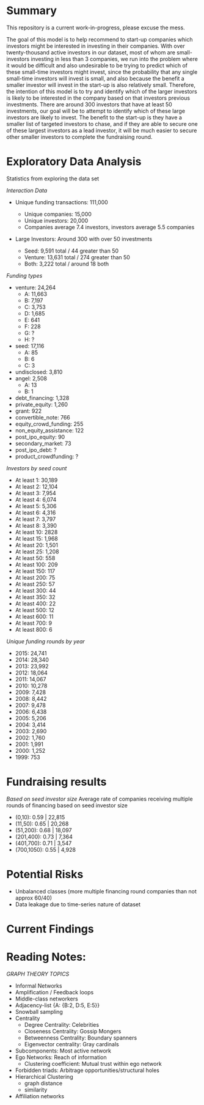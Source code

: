 # Summary
This repository is a current work-in-progress, please excuse the mess.

The goal of this model is to help recommend to start-up companies which investors
might be interested in investing in their companies. With over twenty-thousand
active investors in our dataset, most of whom are small-investors
investing in less than 3 companies, we run into the problem where it would be difficult
and also undesirable to be trying to predict which of these small-time investors
might invest, since the probability that any single small-time investors will invest is small,
and also because the benefit a smaller investor will invest in the start-up is also relatively small. Therefore, the intention of this model is to try and identify which of the larger investors is likely to be interested in the company based on that investors previous investments.
There are around 300 investors that have at least 50 investments, our goal will be to attempt
to identify which of these large investors are likely to invest. The benefit to the start-up is they have a smaller list of targeted investors to chase, and if they are able to secure one of these largest investors as a lead investor, it will be much easier to secure other smaller investors
to complete the fundraising round.


# Exploratory Data Analysis
Statistics from exploring the data set

_Interaction Data_
- Unique funding transactions: 111,000
    - Unique companies: 15,000
    - Unique investors: 20,000
    - Companies average 7.4 investors, investors average 5.5 companies

- Large Investors: Around 300 with over 50 investments
    - Seed: 9,591 total / 44 greater than 50
    - Venture: 13,631 total / 274 greater than 50
    - Both: 3,222 total / around 18 both

_Funding types_
- venture: 24,264
    - A: 11,663
    - B: 7,197
    - C: 3,753
    - D: 1,685
    - E: 641
    - F: 228
    - G: ?
    - H: ?
- seed: 17,116
    - A: 85
    - B: 6
    - C: 3
- undisclosed: 3,810
- angel: 2,508
    - A: 13
    - B: 1
- debt_financing: 1,328
- private_equity: 1,260
- grant: 922
- convertible_note: 766
- equity_crowd_funding: 255
- non_equity_assistance: 122
- post_ipo_equity: 90
- secondary_market: 73
- post_ipo_debt: ?
- product_crowdfunding: ?

_Investors by seed count_
- At least 1: 30,189
- At least 2: 12,104
- At least 3: 7,954
- At least 4: 6,074
- At least 5: 5,306
- At least 6: 4,316
- At least 7: 3,797
- At least 8: 3,390
- At least 10: 2828
- At least 15: 1,968
- At least 20: 1,501
- At least 25: 1,208
- At least 50: 558
- At least 100: 209
- At least 150: 117
- At least 200: 75
- At least 250: 57
- At least 300: 44
- At least 350: 32
- At least 400: 22
- At least 500: 12
- At least 600: 11
- At least 700: 9
- At least 800: 6

_Unique funding rounds by year_
- 2015: 24,741
- 2014: 28,340
- 2013: 23,992
- 2012: 18,064
- 2011: 14,067
- 2010: 10,278
- 2009: 7,428
- 2008: 8,442
- 2007: 9,478
- 2006: 6,438
- 2005: 5,206
- 2004: 3,414
- 2003: 2,690
- 2002: 1,760
- 2001: 1,991
- 2000: 1,252
- 1999: 753

# Fundraising results

_Based on seed investor size_
Average rate of companies receiving multiple rounds of financing based on seed investor size
- (0,10):     0.59 | 22,815
- (11,50):    0.65 | 20,268
- (51,200):   0.68 | 18,097
- (201,400):  0.73 | 7,364
- (401,700):  0.71 | 3,547
- (700,1050): 0.55 | 4,928


# Potential Risks
- Unbalanced classes (more multiple financing round companies than not approx 60/40)
- Data leakage due to time-series nature of dataset

# Current Findings


# Reading Notes:
_GRAPH THEORY TOPICS_
- Informal Networks
- Amplification / Feedback loops
- Middle-class networkers
- Adjacency-list {A: {B:2, D:5, E:5}}
- Snowball sampling
- Centrality
    - Degree Centrality: Celebrities
    - Closeness Centrality: Gossip Mongers
    - Betweenness Centrality: Boundary spanners
    - Eigenvector centrality: Gray cardinals
- Subcomponents: Most active network
- Ego Networks: Reach of information
    - Clustering coefficient: Mutual trust within ego network
- Forbidden triads: Arbitrage opportunities/structural holes
- Hierarchical Clustering   
    - graph distance
    - similarity
- Affiliation networks
